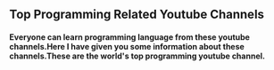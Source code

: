 ## Top Programming Related Youtube Channels

#### Everyone can learn programming language from these youtube channels.Here I have given you some information about these channels.These are the world's top programming youtube channel.
